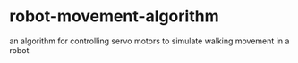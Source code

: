 # robot-movement-algorithm
 an algorithm for controlling servo motors to simulate walking movement in a robot
